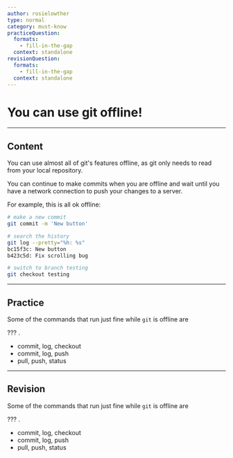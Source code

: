 ```yaml
---
author: rosielowther
type: normal
category: must-know
practiceQuestion:
  formats:
    - fill-in-the-gap
  context: standalone
revisionQuestion:
  formats:
    - fill-in-the-gap
  context: standalone
---
```


# You can use git offline!


---

## Content

You can use almost all of git's features offline, as git only needs to read from your local repository.

You can continue to make commits when you are offline and wait until you have a network connection to push your changes to a server.

For example, this is all ok offline: 

```bash
# make a new commit
git commit -m 'New button'

# search the history
git log --pretty="%h: %s"
bc15f3c: New button
b423c5d: Fix scrolling bug

# switch to branch testing
git checkout testing
```


---

## Practice

Some of the commands that run just fine while `git` is offline are 

??? .

- commit, log, checkout
- commit, log, push
- pull, push, status


---

## Revision

Some of the commands that run just fine while `git` is offline are

 ??? .

- commit, log, checkout
- commit, log, push
- pull, push, status
